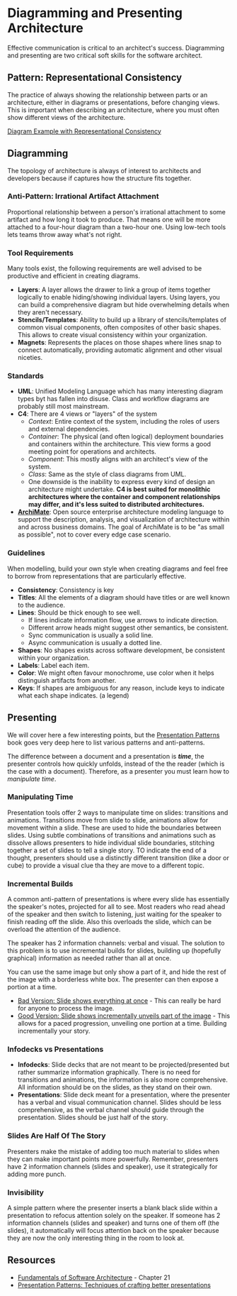 # Diagramming and Presenting Architecture

Effective communication is critical to an architect's success. Diagramming and presenting are two critical soft skills for the software architect.

## Pattern: Representational Consistency
The practice of always showing the relationship between parts or an architecture, either in diagrams or presentations, before changing views. This is important when describing an architecture, where you must often show different views of the architecture.

[Diagram Example with Representational Consistency](https://fundamentalsofsoftwarearchitecture.com/images/book/fosa_2101.png)

## Diagramming
The topology of architecture is always of interest to architects and developers because if captures how the structure fits together.

### Anti-Pattern: Irrational Artifact Attachment
Proportional relationship between a person's irrational attachment to some artifact and how long it took to produce. That means one will be more attached to a four-hour diagram than a two-hour one. Using low-tech tools lets teams throw away what's not right. 

### Tool Requirements
Many tools exist, the following requirements are well advised to be productive and efficient in creating diagrams.

* **Layers**: A layer allows the drawer to link a group of items together logically to enable hiding/showing individual layers. Using layers, you can build a comprehensive diagram but hide overwhelming details when they aren't necessary.
* **Stencils/Templates**: Ability to build up a library of stencils/templates of common visual components, often composites of other basic shapes. This allows to create visual consistency within your organization.
* **Magnets**: Represents the places on those shapes where lines snap to connect automatically, providing automatic alignment and other visual niceties.

### Standards

* **UML**: Unified Modeling Language which has many interesting diagram types byt has fallen into disuse. Class and workflow diagrams are probably still most mainstream.
* **C4**: There are 4 views or "layers" of the system
    * *Context*: Entire context of the system, including the roles of users and external dependencies.
    * *Container*: The physical (and often logical) deployment boundaries and containers within the architecture. This view forms a good meeting point for operations and architects.
    * *Component*: This mostly aligns with an architect's view of the system.
    * *Class*: Same as the style of class diagrams from UML.
    * One downside is the inability  to express every kind of design an architecture might undertake. **C4 is best suited for monolithic architectures where the container and component relationships may differ, and it's less suited to distributed architectures.**
* **[ArchiMate](https://www.opengroup.org/archimate-forum/archimate-overview)**: Open source enterprise architecture modeling language to support the description, analysis, and visualization of architecture within and across business domains. The goal of ArchiMate is to be "as small as possible", not to cover every edge case scenario.

### Guidelines

When modelling, build your own style when creating diagrams and feel free to borrow from representations that are particularly effective.

* **Consistency**: Consistency is key
* **Titles**: All the elements of a diagram should have titles or are well known to the audience.
* **Lines**: Should be thick enough to see well. 
    * If lines indicate information flow, use arrows to indicate direction.
    * Different arrow heads might suggest other semantics, be consistent.
    * Sync communication is usually a solid line.
    * Async communication is usually a dotted line.
* **Shapes**: No shapes exists across software development, be consistent within your organization.
* **Labels**: Label each item.
* **Color**: We might often favour monochrome, use color when it helps distinguish artifacts from another.
* **Keys**: If shapes are ambiguous for any reason, include keys to indicate what each shape indicates. (a legend)

## Presenting

We will cover here a few interesting points, but the [Presentation Patterns](https://presentationpatterns.com/) book goes very deep here to list various patterns and anti-patterns.

The difference between a document and a presentation is ***time***, the presenter controls how quickly unfolds, instead of the the reader (which is the case with a document). Therefore, as a presenter you must learn how to *manipulate time*.

### Manipulating Time
Presentation tools offer 2 ways to manipulate time on slides: transitions and animations. Transitions move from slide to slide, animations allow for movement within a slide. These are used to hide the boundaries between slides. Using subtle combinations of transitions and animations such as dissolve allows presenters to hide individual slide boundaries, stitching together a set of slides to tell a single story. TO indicate the end of a thought, presenters should use a distinctly different transition (like a door or cube) to provide a visual clue tha they are move to a different topic.

### Incremental Builds
A common anti-pattern of presentations is where every slide has essentially the speaker's notes, projected for all to see. Most readers who read ahead of the speaker and then switch to listening, just waiting for the speaker to finish reading off the slide. Also this overloads the slide, which can be overload the attention of the audience.

The speaker has 2 information channels: verbal and visual. The solution to this problem is to use incremental builds for slides, building up (hopefully graphical) information as needed rather than all at once. 

You can use the same image but only show a part of it, and hide the rest of the image with a borderless white box. The presenter can then expose a portion at a time.

* [Bad Version: Slide shows everything at once](https://fundamentalsofsoftwarearchitecture.com/images/book/fosa_2101.png) - This can really be hard for anyone to process the image.
* [Good Version: Slide shows incrementally unveils part of the image](https://fundamentalsofsoftwarearchitecture.com/images/book/fosa_2101.png) - This allows for a paced progression, unveiling one portion at a time. Building incrementally your story.

### Infodecks vs Presentations

* **Infodecks**: Slide decks that are not meant to be projected/presented but rather summarize information graphically. There is no need for transitions and animations, the information is also more comprehensive. All information should be on the slides, as they stand on their own. 
* **Presentations**: Slide deck meant for a presentation, where the presenter has a verbal and visual communication channel. Slides should be less comprehensive, as the verbal channel should guide through the presentation. Slides should be just half of the story.

### Slides Are Half Of The Story
Presenters make the mistake of adding too much material to slides when they can make important points more powerfully. Remember, presenters have 2 information channels (slides and speaker), use it strategically for adding more punch.

### Invisibility
A simple pattern where the presenter inserts a blank black slide within a presentation to refocus attention solely on the speaker. If someone has 2 information channels (slides and speaker) and turns one of them off (the slides), it automatically will focus attention back on the speaker because they are now the only interesting thing in the room to look at.

## Resources

* [Fundamentals of Software Architecture](https://fundamentalsofsoftwarearchitecture.com/) - Chapter 21
* [Presentation Patterns: Techniques of crafting better presentations](https://presentationpatterns.com/)
